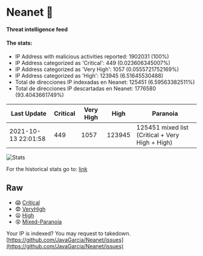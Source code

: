 # Neanet :hocho:
#### Threat intelligence feed
#### The stats:

- IP Address with malicious activities reported: 1902031 (100%)
- IP Address categorized as 'Critical':  449 (0.023606345007%)
- IP Address categorized as 'Very High':  1057 (0.0555721752169%)
- IP Address categorized as 'High':  123945 (6.51645530488)
- Total de direcciones IP indexadas en Neanet:  125451 (6.59563382511%)
- Total de direcciones IP descartadas en Neanet:  1776580 (93.4043661749%)

| Last Update | Critical | Very High | High | Paranoia |
| --- | --- | --- | --- | --- |
| 2021-10-13 22:01:58 | 449 | 1057 | 123945 | 125451 mixed list (Critical + Very High + High)|

![Stats](https://docs.google.com/spreadsheets/d/e/2PACX-1vSnaNMIXVabIpDJjufMlzH7poXnshF3mgd8Is1g9ytUEzVsP5my4Trn8f-xkoLLQ38xpL3HtmUexLo6/pubchart?oid=501124687&format=image)

For the historical stats go to: [link](/stats.csv)
## Raw
- :scream: [Critical](https://raw.githubusercontent.com/JavaGarcia/Neanet/master/blacklists/neanet_critical.txt)
- :fearful: [VeryHigh](https://raw.githubusercontent.com/JavaGarcia/Neanet/master/blacklists/neanet_veryHigh.txtt)
- :frowning: [High](https://raw.githubusercontent.com/JavaGarcia/Neanet/master/blacklists/neanet_high.txt)
- :dizzy_face: [Mixed-Paranoia](https://raw.githubusercontent.com/JavaGarcia/Neanet/master/blacklists/neanet_all.txt)


Your IP is indexed? You may request to takedown. [https://github.com/JavaGarcia/Neanet/issues](https://github.com/JavaGarcia/Neanet/issues)
































































































































































































































































































































































































































































































































































































































































































































































































































































































































































































































































































































































































































































































































































































































































































































































































































































































































































































































































































































































































































































































































































































































































































































































































































































































































































































































































































































































































































































































































































































































































































































































































































































































































































































































































































































































































































































































































































































































































































































































































































































































































































































































































































































































































































































































































































































































































































































































































































































































































































































































































































































































































































































































































































































































































































































































































































































































































































































































































































































































































































































































































































































































































































































































































































































































































































































































































































































































































































































































































































































































































































































































































































































































































































































































































































































































































































































































































































































































































































































































































































































































































































































































































































































































































































































































































































































































































































































































































































































































































































































































































































































































































































































































































































































































































































































































































































































